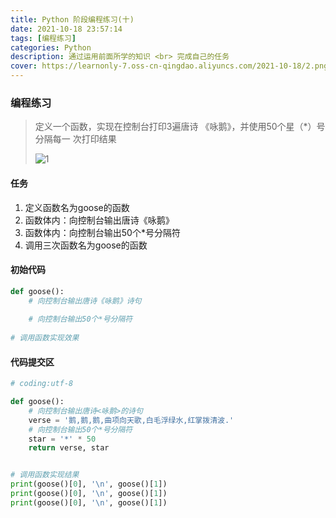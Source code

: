 ```yaml
---
title: Python 阶段编程练习(十)
date: 2021-10-18 23:57:14
tags: [编程练习]
categories: Python
description: 通过运用前面所学的知识 <br> 完成自己的任务
cover: https://learnonly-7.oss-cn-qingdao.aliyuncs.com/2021-10-18/2.png
---
```


### 编程练习 

> 定义一个函数，实现在控制台打印3遍唐诗 《咏鹅》，并使用50个星（*）号分隔每一 次打印结果
>
> ![1](https://learnonly-7.oss-cn-qingdao.aliyuncs.com/2021-10-18/1.jpg)

#### 任务

1. 定义函数名为goose的函数
2. 函数体内：向控制台输出唐诗《咏鹅》
3. 函数体内：向控制台输出50个*号分隔符
4. 调用三次函数名为goose的函数

#### 初始代码

```python
def goose():
	# 向控制台输出唐诗《咏鹅》诗句
	
	# 向控制台输出50个*号分隔符
	
# 调用函数实现效果

```

#### 代码提交区

```python
# coding:utf-8

def goose():
    # 向控制台输出唐诗<咏鹅>的诗句
    verse = '鹅,鹅,鹅,曲项向天歌,白毛浮绿水,红掌拨清波.'
    # 向控制台输出50个*号分隔符
    star = '*' * 50
    return verse, star


# 调用函数实现结果
print(goose()[0], '\n', goose()[1])
print(goose()[0], '\n', goose()[1])
print(goose()[0], '\n', goose()[1])

```


